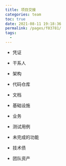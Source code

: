 ```yaml
---
title: 项目交接
categories: team
toc: true
date: 2021-08-11 19:18:36
permalink: /pages/f03781/
tags: 
  - 
---
```




-  凭证

- 干系人

- 架构

- 代码仓库

- 文档

- 基础设施

- 业务

- 测试用例

- 未完成的功能

- 技术债

- 团队资产 

  